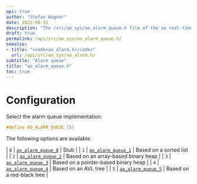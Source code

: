 ```yaml
---
api: true
author: "Stefan Wagner"
date: 2022-08-31
description: "The /src/ao_sys/ao_alarm_queue.h file of the ao real-time operating system."
draft: true
permalink: /api/src/ao_sys/ao_alarm_queue.h/
seealso:
- title: "<code>ao_alarm.h</code>"
  url: /api/src/ao_sys/ao_alarm.h/
subtitle: "Alarm queue"
title: "ao_alarm_queue.h"
toc: true
---
```


# Configuration

Select the alarm queue implementation.

```c
#define AO_ALARM_QUEUE (5)
```

The following options are available.

| `0` | [`ao_alarm_queue_0`](ao_alarm_queue_0.h.md) | Stub |
| `1` | [`ao_alarm_queue_1`](ao_alarm_queue_1.h.md) | Based on a sorted list |
| `2` | [`ao_alarm_queue_2`](ao_alarm_queue_2.h.md) | Based on an array-based binary heap |
| `3` | [`ao_alarm_queue_3`](ao_alarm_queue_3.h.md) | Based on a pointer-based binary heap |
| `4` | [`ao_alarm_queue_4`](ao_alarm_queue_4.h.md) | Based on an AVL tree |
| `5` | [`ao_alarm_queue_5`](ao_alarm_queue_5.h.md) | Based on a red-black tree |
